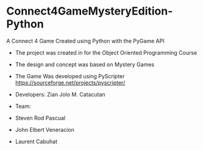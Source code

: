 # Connect4GameMysteryEdition-Python
A Connect 4 Game Created using Python with the PyGame API 
- The project was created in for the Object Oriented Programming Course
- The design and concept was based on Mystery Games
- The Game Was developed using PyScripter https://sourceforge.net/projects/pyscripter/

- Developers: Zian Jolo M. Catacutan
- Team: 
- Steven Rod Pascual
- John Elbert Veneracion
- Laurent Cabuhat

